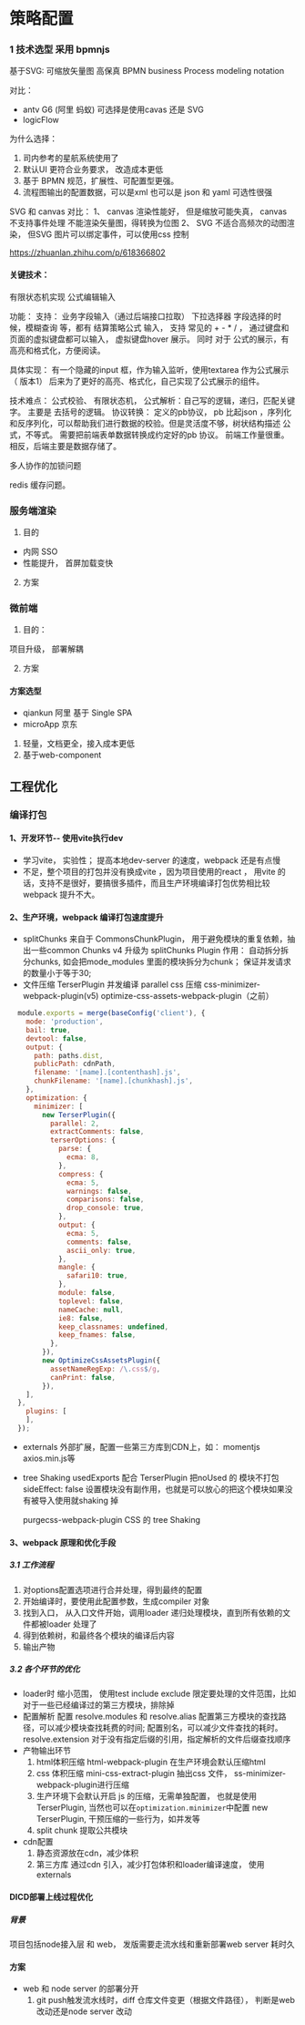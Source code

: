 

# 策略配置

### 1 技术选型 采用 bpmnjs


基于SVG: 可缩放矢量图  高保真
BPMN business Process modeling notation



对比：
- antv G6 (阿里 蚂蚁)  可选择是使用cavas 还是 SVG 
- logicFlow 

为什么选择：
1. 司内参考的星航系统使用了
2. 默认UI 更符合业务要求， 改造成本更低
3. 基于 BPMN 规范，扩展性、可配置型更强。
4. 流程图输出的配置数据，可以是xml 也可以是 json 和 yaml 可选性很强

     

SVG 和 canvas 对比： 
1、 canvas 渲染性能好， 但是缩放可能失真， canvas 不支持事件处理 不能渲染矢量图，得转换为位图
2、 SVG 不适合高频次的动图渲染， 但SVG 图片可以绑定事件，可以使用css 控制

https://zhuanlan.zhihu.com/p/618366802

#### 关键技术：

有限状态机实现 公式编辑输入

功能： 支持： 业务字段输入（通过后端接口拉取）
  下拉选择器 字段选择的时候，模糊查询 等，都有
  结算策略公式 输入， 支持 常见的 + - * / ， 通过键盘和页面的虚拟键盘都可以输入， 虚拟键盘hover 展示。 同时 对于 公式的展示，有高亮和格式化，方便阅读。

  具体实现： 有一个隐藏的input 框，作为输入监听，使用textarea 作为公式展示（ 版本1） 
  后来为了更好的高亮、格式化，自己实现了公式展示的组件。

  技术难点： 公式校验、 有限状态机，
    公式解析：自己写的逻辑，递归，匹配关键字。 主要是 去括号的逻辑。
  协议转换： 
    定义的pb协议， pb 比起json ，序列化和反序列化，可以帮助我们进行数据的校验。但是灵活度不够，树状结构描述 公式，不等式。
    需要把前端表单数据转换成约定好的pb 协议。
  前端工作量很重。
  相反，后端主要是数据存储了。

  多人协作的加锁问题

  redis 缓存问题。


### 服务端渲染

1. 目的 
- 内网 SSO 
- 性能提升， 首屏加载变快

2. 方案


### 微前端

1. 目的：

项目升级， 部署解耦

2. 方案

#### 方案选型
- qiankun 阿里
 基于 Single SPA
- microApp 京东  
1. 轻量，文档更全，接入成本更低 
2. 基于web-component 

  

## 工程优化

### 编译打包

#### 1、开发环节-- 使用vite执行dev

- 学习vite， 实验性； 提高本地dev-server 的速度，webpack 还是有点慢
- 不足，整个项目的打包并没有换成vite ，因为项目使用的react ， 用vite 的话，支持不是很好，要搞很多插件，而且生产环境编译打包优势相比较webpack 提升不大。
#### 2、生产环境，webpack 编译打包速度提升
- splitChunks 
  来自于 CommonsChunkPlugin， 用于避免模块的重复依赖，抽出一些common Chunks
  v4 升级为 splitChunks Plugin
  作用： 自动拆分拆分chunks, 如会把mode_modules 里面的模块拆分为chunk； 保证并发请求的数量小于等于30;
- 文件压缩 TerserPlugin 
  并发编译 parallel
  css 压缩 css-minimizer-webpack-plugin(v5)  optimize-css-assets-webpack-plugin（之前）
``` javascript
  module.exports = merge(baseConfig('client'), {
    mode: 'production',
    bail: true,
    devtool: false,
    output: {
      path: paths.dist,
      publicPath: cdnPath,
      filename: '[name].[contenthash].js',
      chunkFilename: '[name].[chunkhash].js',
    },
    optimization: {
      minimizer: [
        new TerserPlugin({
          parallel: 2,
          extractComments: false,
          terserOptions: {
            parse: {
              ecma: 8,
            },
            compress: {
              ecma: 5,
              warnings: false,
              comparisons: false,
              drop_console: true,
            },
            output: {
              ecma: 5,
              comments: false,
              ascii_only: true,
            },
            mangle: {
              safari10: true,
            },
            module: false,
            toplevel: false,
            nameCache: null,
            ie8: false,
            keep_classnames: undefined,
            keep_fnames: false,
          },
        }),
        new OptimizeCssAssetsPlugin({
          assetNameRegExp: /\.css$/g,
          canPrint: false,
        }),
    ],
  },
    plugins: [
    ],
  });
```

- externals 外部扩展，配置一些第三方库到CDN上，如： momentjs axios.min.js等
- tree Shaking 
  usedExports 配合 TerserPlugin 把noUsed 的 模块不打包
  sideEffect: false 设置模块没有副作用，也就是可以放心的把这个模块如果没有被导入使用就shaking 掉

  purgecss-webpack-plugin CSS 的 tree Shaking




#### 3、webpack 原理和优化手段
##### 3.1 工作流程
1. 对options配置选项进行合并处理，得到最终的配置
2. 开始编译时，要使用此配置参数，生成compiler 对象
3. 找到入口， 从入口文件开始，调用loader 递归处理模块，直到所有依赖的文件都被loader 处理了
4. 得到依赖树，和最终各个模块的编译后内容
5. 输出产物

##### 3.2 各个环节的优化
- loader时
  缩小范围， 使用test include exclude 限定要处理的文件范围，比如对于一些已经编译过的第三方模块，排除掉
- 配置解析
  配置 resolve.modules 和 resolve.alias  配置第三方模块的查找路径，可以减少模块查找耗费的时间; 配置别名，可以减少文件查找的耗时。
  resolve.extension 对于没有指定后缀的引用，指定解析的文件后缀查找顺序
- 产物输出环节
  1. html体积压缩 html-webpack-plugin 在生产环境会默认压缩html
  2. css 体积压缩 mini-css-extract-plugin 抽出css 文件， ss-minimizer-webpack-plugin进行压缩
  3. 生产环境下会默认开启 js 的压缩，无需单独配置， 也就是使用 TerserPlugin, 当然也可以在`optimization.minimizer`中配置  new TerserPlugin, 干预压缩的一些行为，如并发等
  4. split chunk 提取公共模块
- cdn配置
  1. 静态资源放在cdn，减少体积
  2. 第三方库 通过cdn 引入，减少打包体积和loader编译速度， 使用externals



#### DICD部署上线过程优化
##### 背景
项目包括node接入层 和 web， 发版需要走流水线和重新部署web server
耗时久
#### 方案
- web 和 node server 的部署分开
  1. git push触发流水线时，diff 仓库文件变更（根据文件路径）， 判断是web 改动还是node server 改动